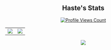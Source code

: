 
<h2 align="center">Haste's Stats</h2>
<a href="https://github.com/Haste1337">
  <p align="center">
    <img src="https://komarev.com/ghpvc/?username=Haste1337" alt="Profile Views Count">
  </p>
</a>

<p align="center">
<table>
  <tr>
    <td align="center" style="padding=0;width=50%;">
      <img src="https://github-readme-stats.vercel.app/api/?username=Haste1337&title_color=4F8CC9&text_color=9f9f9f&show_icons=true&bg_color=00000000&hide_border=true&icon_color=4F8CC9&hide_title=true&count_private=true" />
    </td>
    <td align="center" style="padding=0;width=50%;">
      <img src="https://github-readme-stats.quantumlytangled.vercel.app/api/top-langs/?username=Haste1337&title_color=4F8CC9&text_color=9f9f9f&layout=compact&show_icons=true&bg_color=00000000&hide_border=true&icon_color=00000000&count_private=true" />
    </td>
  </tr>
</table>
</p>

<p align="center">
  <img src="https://discord.c99.nl/widget/theme-2/388676447977603075.png" />
</p>
